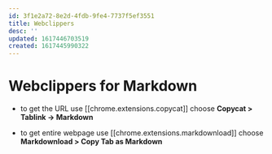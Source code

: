 ```yaml
---
id: 3f1e2a72-8e2d-4fdb-9fe4-7737f5ef3551
title: Webclippers
desc: ''
updated: 1617446703519
created: 1617445990322
---
```


# Webclippers for Markdown

- to get the URL use [[chrome.extensions.copycat]]
  choose **Copycat > Tablink -> Markdown**

- to get entire webpage use [[chrome.extensions.markdownload]]
  choose **Markdownload > Copy Tab as Markdown**

